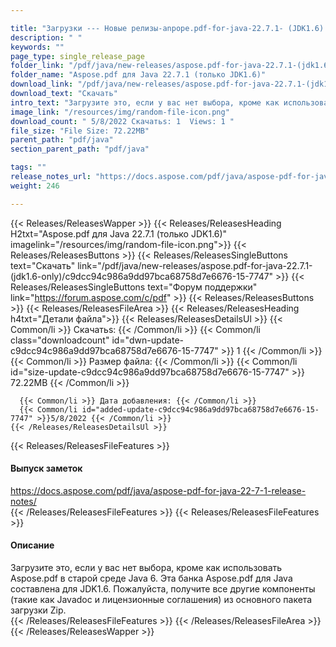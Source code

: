 ```yaml
---

title: "Загрузки --- Новые релизы-anpope.pdf-for-java-22.7.1- (JDK1.6)."
description: " "
keywords: ""
page_type: single_release_page
folder_link: "/pdf/java/new-releases/aspose.pdf-for-java-22.7.1-(jdk1.6-only)/"
folder_name: "Aspose.pdf для Java 22.7.1 (только JDK1.6)"
download_link: "/pdf/java/new-releases/aspose.pdf-for-java-22.7.1-(jdk1.6-only)/c9dcc94c986a9dd97bca68758d7e6676-15-7747"
download_text: "Скачать"
intro_text: "Загрузите это, если у вас нет выбора, кроме как использовать Aspose.pdf в старой среде Java 6. Эта банка Aspose.pdf для Java составлена ​​для JDK1.6. Пожалуйста, получите все другие компоненты (такие как Javadoc и лицензионные соглашения) из основного пакета загрузки Zip."
image_link: "/resources/img/random-file-icon.png"
download_count: " 5/8/2022 Скачатьs: 1  Views: 1 "
file_size: "File Size: 72.22MB"
parent_path: "pdf/java"
section_parent_path: "pdf/java"

tags: ""
release_notes_url: "https://docs.aspose.com/pdf/java/aspose-pdf-for-java-22-7-1-release-notes/"
weight: 246

---
```


{{< Releases/ReleasesWapper >}}
  {{< Releases/ReleasesHeading H2txt="Aspose.pdf для Java 22.7.1 (только JDK1.6)" imagelink="/resources/img/random-file-icon.png">}}
  {{< Releases/ReleasesButtons >}}
    {{< Releases/ReleasesSingleButtons text="Скачать" link="/pdf/java/new-releases/aspose.pdf-for-java-22.7.1-(jdk1.6-only)/c9dcc94c986a9dd97bca68758d7e6676-15-7747" >}}
    {{< Releases/ReleasesSingleButtons text="Форум поддержки" link="https://forum.aspose.com/c/pdf" >}}
  {{< Releases/ReleasesButtons >}}
  {{< Releases/ReleasesFileArea >}}
    {{< Releases/ReleasesHeading h4txt="Детали файла">}}
    {{< Releases/ReleasesDetailsUl >}}
      {{< Common/li >}} Скачатьs: {{< /Common/li >}}
      {{< Common/li class="downloadcount" id="dwn-update-c9dcc94c986a9dd97bca68758d7e6676-15-7747" >}} 1 {{< /Common/li >}}
      {{< Common/li >}} Размер файла: {{< /Common/li >}}
      {{< Common/li id="size-update-c9dcc94c986a9dd97bca68758d7e6676-15-7747" >}} 72.22MB {{< /Common/li >}}

      {{< Common/li >}} Дата добавления: {{< /Common/li >}}
      {{< Common/li id="added-update-c9dcc94c986a9dd97bca68758d7e6676-15-7747" >}}5/8/2022 {{< /Common/li >}}
    {{< /Releases/ReleasesDetailsUl >}}

  {{< Releases/ReleasesFileFeatures >}}
      <h4>Выпуск заметок</h4><div><a href='https://docs.aspose.com/pdf/java/aspose-pdf-for-java-22-7-1-release-notes/'>https://docs.aspose.com/pdf/java/aspose-pdf-for-java-22-7-1-release-notes/</a></div>
  {{< /Releases/ReleasesFileFeatures >}}
  {{< Releases/ReleasesFileFeatures >}}
      <h4>Описание</h4><div class="HTMLDescription">Загрузите это, если у вас нет выбора, кроме как использовать Aspose.pdf в старой среде Java 6. Эта банка Aspose.pdf для Java составлена ​​для JDK1.6. Пожалуйста, получите все другие компоненты (такие как Javadoc и лицензионные соглашения) из основного пакета загрузки Zip.</div>
  {{< /Releases/ReleasesFileFeatures >}}
 {{< /Releases/ReleasesFileArea >}}
{{< /Releases/ReleasesWapper >}}


